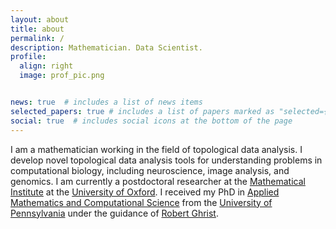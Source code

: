 ```yaml
---
layout: about
title: about
permalink: /
description: Mathematician. Data Scientist.
profile:
  align: right
  image: prof_pic.png


news: true  # includes a list of news items
selected_papers: true # includes a list of papers marked as "selected={true}"
social: true  # includes social icons at the bottom of the page
---
```

I am a mathematician working in the field of topological data analysis. I develop novel topological data analysis tools for understanding problems in computational biology, including neuroscience, image analysis, and genomics. I am currently a postdoctoral researcher at the <a href="https://www.maths.ox.ac.uk/">Mathematical Institute</a> at the <a href="https://www.ox.ac.uk/">University of Oxford</a>. I received my PhD in <a href="https://www.amcs.upenn.edu/">Applied Mathematics and Computational Science</a> from the <a href="https://www.upenn.edu">University of Pennsylvania</a> under the guidance of <a href="https://www.math.upenn.edu/~ghrist/"> Robert Ghrist</a>.